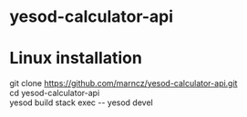 # yesod-calculator-api

# Linux installation

git clone https://github.com/marncz/yesod-calculator-api.git         
cd yesod-calculator-api                                           
yesod build
stack exec -- yesod devel   
